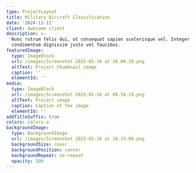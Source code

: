 ```yaml
---
type: ProjectLayout
title: Military Aircraft Classification
date: '2024-11-11'
client: Awesome client
description: >-
  Nunc rutrum felis dui, ut consequat sapien scelerisque vel. Integer
  condimentum dignissim justo vel faucibus.
featuredImage:
  type: ImageBlock
  url: /images/Screenshot 2025-01-16 at 10.00.10.png
  altText: Project thumbnail image
  caption: ''
  elementId: ''
media:
  type: ImageBlock
  url: /images/Screenshot 2025-01-16 at 09.58.19.png
  altText: Project image
  caption: Caption of the image
  elementId: ''
addTitleSuffix: true
colors: colors-a
backgroundImage:
  type: BackgroundImage
  url: /images/Screenshot 2025-01-16 at 10.13.08.png
  backgroundSize: cover
  backgroundPosition: center
  backgroundRepeat: no-repeat
  opacity: 100
---
```

